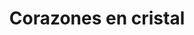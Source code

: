 ---
title: Corazones en cristal
date: 
draft: false

# descripcion
description : Aros en cristal con forma de corazón engarzados. En plata 925.

materials: Plata 925

color: 

dimensions: Ancho 6mm

code: 01-07-0917

type: "Aros"

categories: []

price: $3.640,00

price_eftvo: $3.090,00

# Images
# first image will be shown in the product page
images:
  # - image: "images/path_to_image"
  # La ubicacion de las imagenes es imagenes/Aros/Aros.Cristal/01-07-0917-corazones-en-cristal
  - image: "./images/aros/cristal/01-07-0917-corazones-en-cristal.jpg"
---